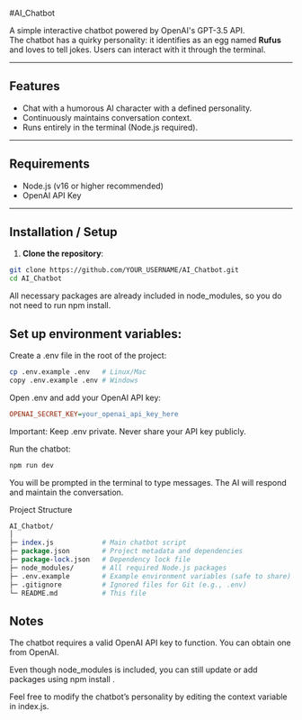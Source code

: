 #AI_Chatbot

A simple interactive chatbot powered by OpenAI's GPT-3.5 API.  
The chatbot has a quirky personality: it identifies as an egg named **Rufus** and loves to tell jokes. Users can interact with it through the terminal.

---

## Features

- Chat with a humorous AI character with a defined personality.
- Continuously maintains conversation context.
- Runs entirely in the terminal (Node.js required).

---

## Requirements

- Node.js (v16 or higher recommended)
- OpenAI API Key

---

## Installation / Setup

1. **Clone the repository**:
```bash
git clone https://github.com/YOUR_USERNAME/AI_Chatbot.git
cd AI_Chatbot
```
All necessary packages are already included in node_modules, so you do not need to run npm install.

## Set up environment variables:

Create a .env file in the root of the project:

```bash
cp .env.example .env   # Linux/Mac
copy .env.example .env # Windows
```
Open .env and add your OpenAI API key:

```ini
OPENAI_SECRET_KEY=your_openai_api_key_here
```
Important: Keep .env private. Never share your API key publicly.

Run the chatbot:

```bash
npm run dev
```
You will be prompted in the terminal to type messages. The AI will respond and maintain the conversation.

Project Structure
```perl
AI_Chatbot/
│
├─ index.js            # Main chatbot script
├─ package.json        # Project metadata and dependencies
├─ package-lock.json   # Dependency lock file
├─ node_modules/       # All required Node.js packages
├─ .env.example        # Example environment variables (safe to share)
├─ .gitignore          # Ignored files for Git (e.g., .env)
└─ README.md           # This file
```
## Notes
The chatbot requires a valid OpenAI API key to function. You can obtain one from OpenAI.

Even though node_modules is included, you can still update or add packages using npm install <package>.

Feel free to modify the chatbot’s personality by editing the context variable in index.js.


